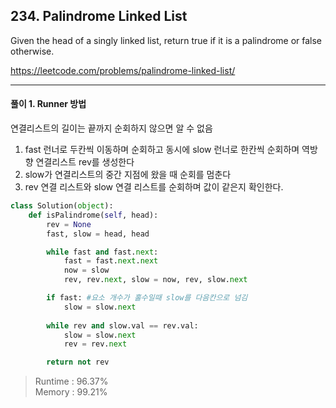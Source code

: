 ## 234. Palindrome Linked List

Given the head of a singly linked list, return true if it is a 
palindrome or false otherwise.

https://leetcode.com/problems/palindrome-linked-list/

---

#### 풀이 1. Runner 방법

연결리스트의 길이는 끝까지 순회하지 않으면 알 수 없음  

1. fast 런너로 두칸씩 이동하며 순회하고
동시에 slow 런너로 한칸씩 순회하며 
역방향 연결리스트 rev를 생성한다
2. slow가 연결리스트의 중간 지점에 왔을 때 순회를 멈춘다
3. rev 연결 리스트와 slow 연결 리스트를 순회하며 값이 같은지 확인한다.

```python
class Solution(object):
    def isPalindrome(self, head):
        rev = None
        fast, slow = head, head

        while fast and fast.next:
            fast = fast.next.next
            now = slow
            rev, rev.next, slow = now, rev, slow.next

        if fast: #요소 개수가 홀수일때 slow를 다음칸으로 넘김
            slow = slow.next 
        
        while rev and slow.val == rev.val:
            slow = slow.next
            rev = rev.next

        return not rev
```

> Runtime : 96.37%  
Memory : 99.21%

